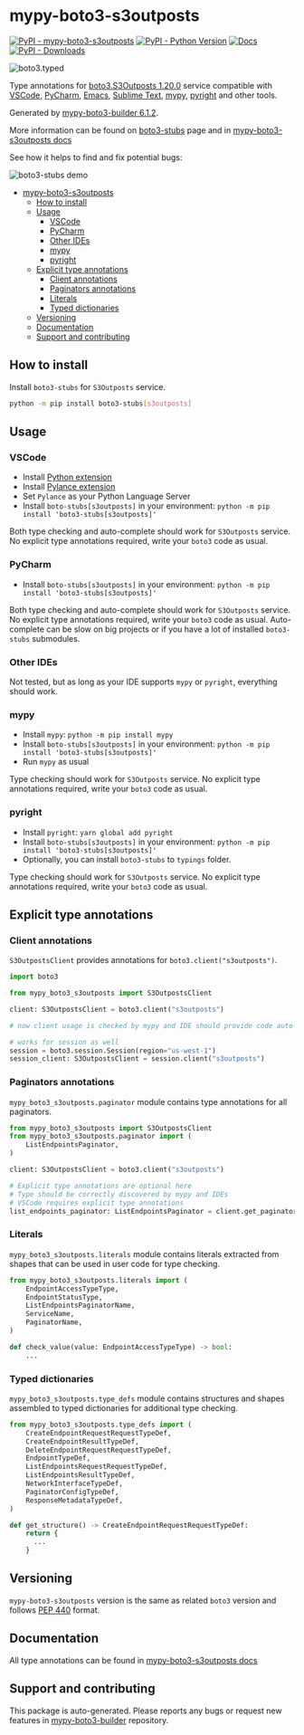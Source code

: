 <a id="mypy-boto3-s3outposts"></a>

# mypy-boto3-s3outposts

[![PyPI - mypy-boto3-s3outposts](https://img.shields.io/pypi/v/mypy-boto3-s3outposts.svg?color=blue)](https://pypi.org/project/mypy-boto3-s3outposts)
[![PyPI - Python Version](https://img.shields.io/pypi/pyversions/mypy-boto3-s3outposts.svg?color=blue)](https://pypi.org/project/mypy-boto3-s3outposts)
[![Docs](https://img.shields.io/readthedocs/mypy-boto3-builder.svg?color=blue)](https://mypy-boto3-builder.readthedocs.io/)
[![PyPI - Downloads](https://img.shields.io/pypi/dm/mypy-boto3-s3outposts?color=blue)](https://pypistats.org/packages/mypy-boto3-s3outposts)

![boto3.typed](https://github.com/vemel/mypy_boto3_builder/raw/master/logo.png)

Type annotations for
[boto3.S3Outposts 1.20.0](https://boto3.amazonaws.com/v1/documentation/api/1.20.0/reference/services/s3outposts.html#S3Outposts)
service compatible with [VSCode](https://code.visualstudio.com/),
[PyCharm](https://www.jetbrains.com/pycharm/),
[Emacs](https://www.gnu.org/software/emacs/),
[Sublime Text](https://www.sublimetext.com/),
[mypy](https://github.com/python/mypy),
[pyright](https://github.com/microsoft/pyright) and other tools.

Generated by
[mypy-boto3-builder 6.1.2](https://github.com/vemel/mypy_boto3_builder).

More information can be found on
[boto3-stubs](https://pypi.org/project/boto3-stubs/) page and in
[mypy-boto3-s3outposts docs](https://vemel.github.io/boto3_stubs_docs/mypy_boto3_s3outposts/)

See how it helps to find and fix potential bugs:

![boto3-stubs demo](https://github.com/vemel/mypy_boto3_builder/raw/master/demo.gif)

- [mypy-boto3-s3outposts](#mypy-boto3-s3outposts)
  - [How to install](#how-to-install)
  - [Usage](#usage)
    - [VSCode](#vscode)
    - [PyCharm](#pycharm)
    - [Other IDEs](#other-ides)
    - [mypy](#mypy)
    - [pyright](#pyright)
  - [Explicit type annotations](#explicit-type-annotations)
    - [Client annotations](#client-annotations)
    - [Paginators annotations](#paginators-annotations)
    - [Literals](#literals)
    - [Typed dictionaries](#typed-dictionaries)
  - [Versioning](#versioning)
  - [Documentation](#documentation)
  - [Support and contributing](#support-and-contributing)

<a id="how-to-install"></a>

## How to install

Install `boto3-stubs` for `S3Outposts` service.

```bash
python -m pip install boto3-stubs[s3outposts]
```

<a id="usage"></a>

## Usage

<a id="vscode"></a>

### VSCode

- Install
  [Python extension](https://marketplace.visualstudio.com/items?itemName=ms-python.python)
- Install
  [Pylance extension](https://marketplace.visualstudio.com/items?itemName=ms-python.vscode-pylance)
- Set `Pylance` as your Python Language Server
- Install `boto-stubs[s3outposts]` in your environment:
  `python -m pip install 'boto3-stubs[s3outposts]'`

Both type checking and auto-complete should work for `S3Outposts` service. No
explicit type annotations required, write your `boto3` code as usual.

<a id="pycharm"></a>

### PyCharm

- Install `boto-stubs[s3outposts]` in your environment:
  `python -m pip install 'boto3-stubs[s3outposts]'`

Both type checking and auto-complete should work for `S3Outposts` service. No
explicit type annotations required, write your `boto3` code as usual.
Auto-complete can be slow on big projects or if you have a lot of installed
`boto3-stubs` submodules.

<a id="other-ides"></a>

### Other IDEs

Not tested, but as long as your IDE supports `mypy` or `pyright`, everything
should work.

<a id="mypy"></a>

### mypy

- Install `mypy`: `python -m pip install mypy`
- Install `boto-stubs[s3outposts]` in your environment:
  `python -m pip install 'boto3-stubs[s3outposts]'`
- Run `mypy` as usual

Type checking should work for `S3Outposts` service. No explicit type
annotations required, write your `boto3` code as usual.

<a id="pyright"></a>

### pyright

- Install `pyright`: `yarn global add pyright`
- Install `boto-stubs[s3outposts]` in your environment:
  `python -m pip install 'boto3-stubs[s3outposts]'`
- Optionally, you can install `boto3-stubs` to `typings` folder.

Type checking should work for `S3Outposts` service. No explicit type
annotations required, write your `boto3` code as usual.

<a id="explicit-type-annotations"></a>

## Explicit type annotations

<a id="client-annotations"></a>

### Client annotations

`S3OutpostsClient` provides annotations for `boto3.client("s3outposts")`.

```python
import boto3

from mypy_boto3_s3outposts import S3OutpostsClient

client: S3OutpostsClient = boto3.client("s3outposts")

# now client usage is checked by mypy and IDE should provide code auto-complete

# works for session as well
session = boto3.session.Session(region="us-west-1")
session_client: S3OutpostsClient = session.client("s3outposts")
```

<a id="paginators-annotations"></a>

### Paginators annotations

`mypy_boto3_s3outposts.paginator` module contains type annotations for all
paginators.

```python
from mypy_boto3_s3outposts import S3OutpostsClient
from mypy_boto3_s3outposts.paginator import (
    ListEndpointsPaginator,
)

client: S3OutpostsClient = boto3.client("s3outposts")

# Explicit type annotations are optional here
# Type should be correctly discovered by mypy and IDEs
# VSCode requires explicit type annotations
list_endpoints_paginator: ListEndpointsPaginator = client.get_paginator("list_endpoints")
```

<a id="literals"></a>

### Literals

`mypy_boto3_s3outposts.literals` module contains literals extracted from shapes
that can be used in user code for type checking.

```python
from mypy_boto3_s3outposts.literals import (
    EndpointAccessTypeType,
    EndpointStatusType,
    ListEndpointsPaginatorName,
    ServiceName,
    PaginatorName,
)

def check_value(value: EndpointAccessTypeType) -> bool:
    ...
```

<a id="typed-dictionaries"></a>

### Typed dictionaries

`mypy_boto3_s3outposts.type_defs` module contains structures and shapes
assembled to typed dictionaries for additional type checking.

```python
from mypy_boto3_s3outposts.type_defs import (
    CreateEndpointRequestRequestTypeDef,
    CreateEndpointResultTypeDef,
    DeleteEndpointRequestRequestTypeDef,
    EndpointTypeDef,
    ListEndpointsRequestRequestTypeDef,
    ListEndpointsResultTypeDef,
    NetworkInterfaceTypeDef,
    PaginatorConfigTypeDef,
    ResponseMetadataTypeDef,
)

def get_structure() -> CreateEndpointRequestRequestTypeDef:
    return {
      ...
    }
```

<a id="versioning"></a>

## Versioning

`mypy-boto3-s3outposts` version is the same as related `boto3` version and
follows [PEP 440](https://www.python.org/dev/peps/pep-0440/) format.

<a id="documentation"></a>

## Documentation

All type annotations can be found in
[mypy-boto3-s3outposts docs](https://vemel.github.io/boto3_stubs_docs/mypy_boto3_s3outposts/)

<a id="support-and-contributing"></a>

## Support and contributing

This package is auto-generated. Please reports any bugs or request new features
in [mypy-boto3-builder](https://github.com/vemel/mypy_boto3_builder/issues/)
repository.
